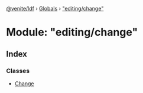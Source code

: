 [@venite/ldf](../README.md) › [Globals](../globals.md) › ["editing/change"](_editing_change_.md)

# Module: "editing/change"

## Index

### Classes

* [Change](../classes/_editing_change_.change.md)
